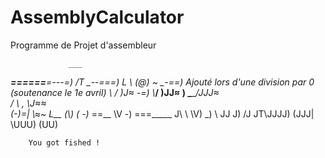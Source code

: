 # AssemblyCalculator

Programme de Projet d'assembleur

                 ___
  ___======____=---=)
/T            \_--===)
L \ (@)   \~    \_-==)              Ajouté lors d'une division par 0 (soutenance le 1e avril)
 \      / )J≈    \-=)
  \\___/  )JJ≈    \)
   \_____/JJJ≈      \
   / \  , \J≈≈      \
  (-\)\=|  \≈~        L__
  (\\)  ( -\)_            ==__
   \V    \-\) ===_____  J\   \\
         \V)     \_) \   JJ J\)
                      /J JT\JJJJ)
                      (JJJ| \UUU)
                      (UU)
                      
        You got fished !
